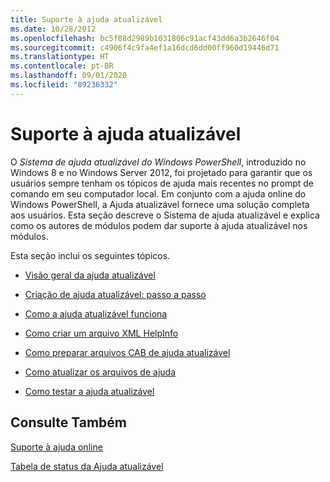 ```yaml
---
title: Suporte à ajuda atualizável
ms.date: 10/28/2012
ms.openlocfilehash: bc5f08d2989b1031806c91acf43dd6a3b2646f04
ms.sourcegitcommit: c4906f4c9fa4ef1a16dcd6dd00ff960d19446d71
ms.translationtype: HT
ms.contentlocale: pt-BR
ms.lasthandoff: 09/01/2020
ms.locfileid: "89236332"
---
```

# <a name="supporting-updatable-help"></a>Suporte à ajuda atualizável

O *Sistema de ajuda atualizável do Windows PowerShell*, introduzido no Windows 8 e no Windows Server 2012, foi projetado para garantir que os usuários sempre tenham os tópicos de ajuda mais recentes no prompt de comando em seu computador local. Em conjunto com a ajuda online do Windows PowerShell, a Ajuda atualizável fornece uma solução completa aos usuários. Esta seção descreve o Sistema de ajuda atualizável e explica como os autores de módulos podem dar suporte à ajuda atualizável nos módulos.

Esta seção inclui os seguintes tópicos.

- [Visão geral da ajuda atualizável](./updatable-help-overview.md)

- [Criação de ajuda atualizável: passo a passo](./updatable-help-authoring-step-by-step.md)

- [Como a ajuda atualizável funciona](./how-updatable-help-works.md)

- [Como criar um arquivo XML HelpInfo](./how-to-create-a-helpinfo-xml-file.md)

- [Como preparar arquivos CAB de ajuda atualizável](./how-to-prepare-updatable-help-cab-files.md)

- [Como atualizar os arquivos de ajuda](./how-to-update-help-files.md)

- [Como testar a ajuda atualizável](./how-to-test-updatable-help.md)

## <a name="see-also"></a>Consulte Também

[Suporte à ajuda online](./supporting-online-help.md)

[Tabela de status da Ajuda atualizável](/windows/deployment/deploy-whats-new)
